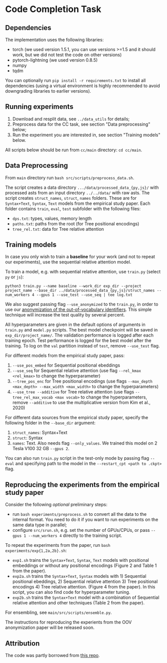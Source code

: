 # Code Completion Task

## Dependencies
The implementation uses the following libraries:
* torch (we used version 1.5.1, you can use versions >=1.5 and it should work, but we did not test the code on other versions)
* pytorch-lightning (we used version 0.8.5)
* numpy
* tqdm

You can optionally run `pip install -r requirements.txt` to install all dependencies (using a virtual environment is highly recommended to avoid downgrading libraries to earlier versions).

## Running experiments
1. Download and resplit data, see `../data_utils` for details;
2. Preprocess data for the CC task, see section "Data preprocessing" below;
3. Run the experiment you are interested in, see section "Training models" below.

All scripts below should be run from `cc/main` directory: `cd cc/main`.

## Data Preprocessing
From `main` directory run `bash src/scripts/preprocess_data.sh`. 

The script creates a data directory `.../data/processed_data_{py,js}/` with processed asts from an input directory `../../data/` with raw asts. 
The script creates `struct_names`, `struct`, `names` folders. These are for `Syntax+Text`, `Syntax`, `Text` models from the empirical study paper. Each folder contains `train`, `eval`, `test` subfolder with the following files:

* `dps.txt`: types, values, memory length
* `paths.txt`: paths from the root (for Tree positional encodings)
* `tree_rel.txt`: data for Tree relative attention

## Training models
In case you only wish to train a __baseline__ for your work (and not to repeat our experiments), use the sequential relative attention model.

To train a model, e.g. with sequential relative attention, use `train.py` (select `py` or `js`):

```(bash)
python3 train.py --name baseline --work_dir exp_dir --project project_name --base_dir ../data/processed_data_{py,js}/struct_names --num_workers 4 --gpus 1 --use_test --use_seq | tee log.txt
```

We also suggest passing flag `--use_anonymized` to the `train.py`, in order to use our [anonymization of the out-of-vocabulary identifiers](https://arxiv.org/abs/2010.12663). This simple technique will increase the test quality by several percent.

All hyperparameters are given in the default options of arguments in `train.py` and `model.py` scripts. The best model checkpoint will be saved in `exp_dir/project_name/`. The validation performance is logged after each training epoch. Test performance is logged for the best model after the training. To log on the `val` partition instead of `test`, remove `--use_test` flag.
    
For different models from the empirical study paper, pass:
1. `--use_pos_embed` for Sequential positional ebeddings
2. `--use_seq` for Sequential relative attention (use flag `--rel_kmax <rel_kmax>` to change the hyperparameter) 
3. `--tree_pos_enc` for Tree positional encodings (use flags `--max_depth <max_depth> --max_width <max_width>` to change the hyperparameters)
4. `--use_tree --additive` for Tree relative attention (use flags `--tree_rel_max_vocab <max vocab>` to change the hyperparameters, remove `--additive` to use the multiplicative version from Kim et al., 2020)

For different data sources from the empirical study paper, specify the following folder in the `--base_dir` argument:
1. `struct_names`: Syntax+Text
2. `struct`: Syntax
3. `names`: Text. Also needs flag `--only_values`. We trained this model on 2 Tesla V100 32 GB `--gpus 2`.

You can also run `train.py` script in the test-only mode by passing flag `--eval` and specifying path to the model in the `--restart_cpt <path to .ckpt>` flag.

## Reproducing the experiments from the empirical study paper
    
Consider the following _optional_ preliminary steps:
* run `bash experiments/preprocess.sh` to convert all the data to the internal format. You need to do it if you want to run experiments on the same data type in parallel;
* configure `src/srun.sh`, e.g. set the number of GPUs/CPUs, or pass `--gpus 1 --num_workers 4` directly to the training script. 
    
To repeat the experiments from the paper, run `bash experiments/exp{1,2a,2b}.sh`:
* `exp1.sh` trains the `Syntax+Text`, `Syntax`, `Text` models with positional embeddings or without any positional encodings (Figure 2 and Table 1 from the paper). 
* `exp2a.sh` trains the `Syntax+Text`, `Syntax` models with 1) Sequential positional ebeddings, 2) Sequential relative attention 3) Tree positional encodings 4) Tree relative attention. (Figure 4 from the paper). In this script, you can also find code for hyperparameter tuning.
* `exp2b.sh` trains the `Syntax+Text` model with a combination of Sequential relative attention and other techniques (Table 2 from the paper).

For ensembling, see `main/src/scripts/ensemble.py`.

The instructions for reproducing the experients from the OOV anonymization paper will be released soon.

## Attribution

The code was partly borrowed from [this repo](https://github.com/facebookresearch/code-prediction-transformer).
    
